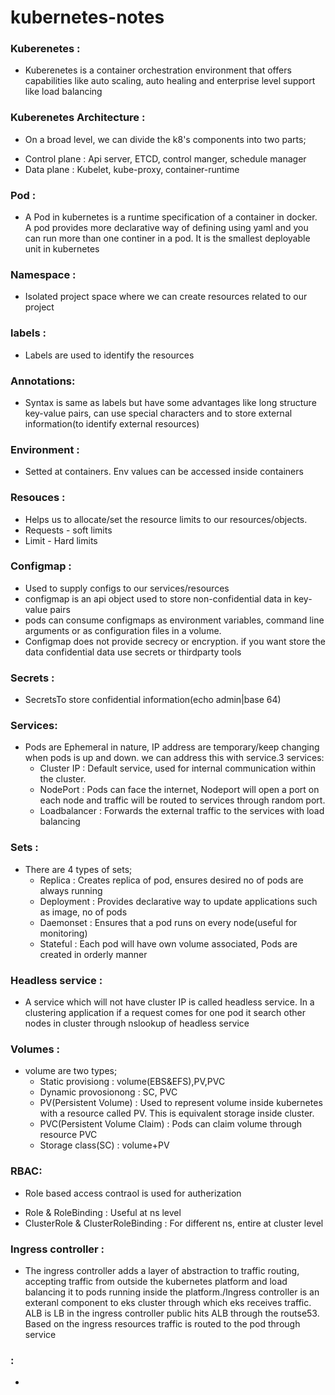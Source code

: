 # kubernetes-notes

### Kuberenetes :
* Kuberenetes is a container orchestration environment that offers capabilities like auto scaling, auto healing and enterprise level support like load balancing

### Kuberenetes Architecture :
* On a broad level, we can divide the k8's components into two parts;
 - Control plane : Api server, ETCD, control manger, schedule manager
 - Data plane : Kubelet, kube-proxy, container-runtime

### Pod :
* A Pod in kubernetes is a runtime specification of a container in docker. A pod provides more declarative way of defining using yaml and you can run more than one continer in a pod. It is the smallest deployable unit in kubernetes

### Namespace :
* Isolated project space where we can create resources related to our project

### labels :
* Labels are used to identify the resources
### Annotations:
* Syntax is same as labels but have some advantages like long structure key-value pairs, can use special characters and to store external information(to identify external resources)


### Environment :
* Setted at containers. Env values can be accessed inside containers

### Resouces :
- Helps us to allocate/set the resource limits to our resources/objects.
- Requests - soft limits
- Limit - Hard limits

### Configmap :
   - Used to supply configs to our services/resources
   - configmap is an api object used to store non-confidential data in key-value pairs
   - pods can consume configmaps as environment variables, command line arguments or as configuration files in a volume.
   - Configmap does not provide secrecy or encryption. if you want store the data confidential data use secrets or thirdparty tools
### Secrets :
* SecretsTo store confidential information(echo admin|base 64)

### Services:
* Pods are Ephemeral in nature, IP address are temporary/keep changing when pods is up and down. we can address this with service.3 services:
  - Cluster IP : Default service, used for internal communication within the cluster.
  - NodePort : Pods can face the internet, Nodeport will open a port on each node and traffic will be routed to services through random port.
  - Loadbalancer : Forwards the external traffic to the services with load balancing

### Sets :
- There are 4 types of sets;
  - Replica : Creates replica of pod, ensures desired no of pods are always running
  - Deployment : Provides declarative way to update applications such as image, no of pods
  - Daemonset : Ensures that a pod runs on every node(useful for monitoring)
  - Stateful : Each pod will have own volume associated, Pods are created in orderly manner
### Headless service :
* A service which will not have cluster IP is called headless service. In a clustering application if a request comes for one pod it search other nodes in cluster through nslookup of headless service


### Volumes :
* volume are two types;
  - Static provisiong : volume(EBS&EFS),PV,PVC
  - Dynamic provosionong : SC, PVC
  - PV(Persistent Volume) : Used to represent volume inside kubernetes with a resource called PV. This is equivalent storage inside cluster.
  - PVC(Persistent Volume Claim) : Pods can claim volume through resource PVC
  - Storage class(SC) : volume+PV
  



### RBAC:
*  Role based access contraol is used for autherization
  - Role & RoleBinding : Useful at ns level
  - ClusterRole & ClusterRoleBinding : For different ns, entire at cluster level


### Ingress controller :
* The ingress controller adds a layer of abstraction to traffic routing, accepting traffic from outside the kubernetes platform and load balancing it to pods running inside the platform./Ingress controller is an exteranl component to eks cluster through which eks receives traffic. ALB is LB in the ingress controller public hits ALB through the routse53. Based on the ingress resources traffic is routed to the pod through service

### :
*



